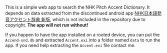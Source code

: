 This is a simple web app to search the NHK Pitch Accent Dictionary.
It depends on data extracted from the discontinued android app [NHK日本語発音アクセント辞典 新版](https://web.archive.org/web/20170702031749/https://play.google.com/store/apps/details?id=jp.co.est.android.DejizoDic.Accent), which is not included in the repository due to copyright. **The app will not run without!**

If you happen to have the app installed on a rooted device, you can put the `Accend-snd.db` and extracted `Accent.exi` into a folder named `data` to run the app. If you need help extracting the `Accent.exi` file contact me.